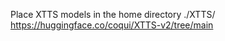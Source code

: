 Place XTTS models in the home directory ./XTTS/<model here>
https://huggingface.co/coqui/XTTS-v2/tree/main
